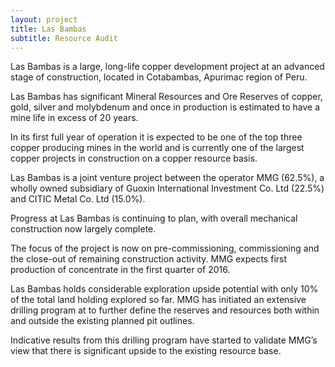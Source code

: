 ```yaml
---
layout: project
title: Las Bambas
subtitle: Resource Audit
---
```


Las Bambas is a large, long-life copper development project at an
advanced stage of construction, located in Cotabambas, Apurimac region
of Peru.

Las Bambas has significant Mineral Resources and Ore Reserves of copper,
gold, silver and molybdenum and once in production is estimated to have
a mine life in excess of 20 years.

In its first full year of operation it is expected to be one of the top
three copper producing mines in the world and is currently one of the
largest copper projects in construction on a copper resource basis.

Las Bambas is a joint venture project between the operator MMG (62.5%),
a wholly owned subsidiary of Guoxin International Investment Co. Ltd
(22.5%) and CITIC Metal Co. Ltd (15.0%).

Progress at Las Bambas is continuing to plan, with overall mechanical
construction now largely complete.

The focus of the project is now on pre-commissioning, commissioning and
the close-out of remaining construction activity. MMG expects first
production of concentrate in the first quarter of 2016.

Las Bambas holds considerable exploration upside potential with only 10%
of the total land holding explored so far. MMG has initiated an
extensive drilling program at to further define the reserves and
resources both within and outside the existing planned pit outlines.

Indicative results from this drilling program have started to validate
MMG’s view that there is significant upside to the existing resource
base.
